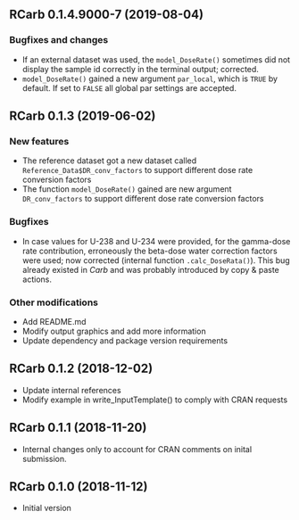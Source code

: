 




<!-- NEWS.md was auto-generated by NEWS.Rmd. Please DO NOT edit by hand!-->

## RCarb 0.1.4.9000-7 (2019-08-04)

### Bugfixes and changes

  - If an external dataset was used, the `model_DoseRate()` sometimes
    did not display the sample id correctly in the terminal output;
    corrected.
  - `model_DoseRate()` gained a new argument `par_local`, which is
    `TRUE` by default. If set to `FALSE` all global par settings are
    accepted.

## RCarb 0.1.3 (2019-06-02)

### New features

  - The reference dataset got a new dataset called
    `Reference_Data$DR_conv_factors` to support different dose rate
    conversion factors
  - The function `model_DoseRate()` gained are new argument
    `DR_conv_factors` to support different dose rate conversion factors

### Bugfixes

  - In case values for U-238 and U-234 were provided, for the gamma-dose
    rate contribution, erroneously the beta-dose water correction
    factors were used; now corrected (internal function
    `.calc_DoseRata()`). This bug already existed in *Carb* and was
    probably introduced by copy & paste actions.

### Other modifications

  - Add README.md
  - Modify output graphics and add more information
  - Update dependency and package version requirements

## RCarb 0.1.2 (2018-12-02)

  - Update internal references
  - Modify example in write\_InputTemplate() to comply with CRAN
    requests

## RCarb 0.1.1 (2018-11-20)

  - Internal changes only to account for CRAN comments on inital
    submission.

## RCarb 0.1.0 (2018-11-12)

  - Initial version

